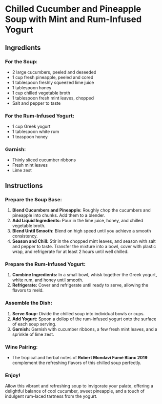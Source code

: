 # Chilled Cucumber and Pineapple Soup with Mint and Rum-Infused Yogurt

## Ingredients

### For the Soup:
- 2 large cucumbers, peeled and deseeded
- 1 cup fresh pineapple, peeled and cored
- 1 tablespoon freshly squeezed lime juice
- 1 tablespoon honey
- 1 cup chilled vegetable broth
- 1 tablespoon fresh mint leaves, chopped
- Salt and pepper to taste

### For the Rum-Infused Yogurt:
- 1 cup Greek yogurt
- 1 tablespoon white rum
- 1 teaspoon honey

### Garnish:
- Thinly sliced cucumber ribbons
- Fresh mint leaves
- Lime zest

## Instructions

### Prepare the Soup Base:
1. **Blend Cucumbers and Pineapple:** Roughly chop the cucumbers and pineapple into chunks. Add them to a blender.
2. **Add Liquid Ingredients:** Pour in the lime juice, honey, and chilled vegetable broth.
3. **Blend Until Smooth:** Blend on high speed until you achieve a smooth consistency.
4. **Season and Chill:** Stir in the chopped mint leaves, and season with salt and pepper to taste. Transfer the mixture into a bowl, cover with plastic wrap, and refrigerate for at least 2 hours until well chilled.

### Prepare the Rum-Infused Yogurt:
1. **Combine Ingredients:** In a small bowl, whisk together the Greek yogurt, white rum, and honey until smooth.
2. **Refrigerate:** Cover and refrigerate until ready to serve, allowing the flavors to meld.

### Assemble the Dish:
1. **Serve Soup:** Divide the chilled soup into individual bowls or cups.
2. **Add Yogurt:** Spoon a dollop of the rum-infused yogurt onto the surface of each soup serving.
3. **Garnish:** Garnish with cucumber ribbons, a few fresh mint leaves, and a sprinkle of lime zest.

### Wine Pairing:
- The tropical and herbal notes of **Robert Mondavi Fumé Blanc 2019** complement the refreshing flavors of this chilled soup perfectly.

### Enjoy!

Allow this vibrant and refreshing soup to invigorate your palate, offering a delightful balance of cool cucumber, sweet pineapple, and a touch of indulgent rum-laced tartness from the yogurt.